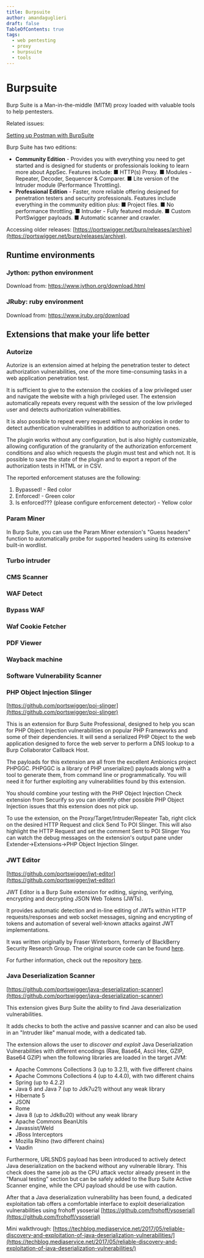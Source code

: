 ```yaml
---
title: Burpsuite
author: amandaguglieri
draft: false
TableOfContents: true
tags:
  - web pentesting
  - proxy
  - burpsuite
  - tools
---
```


# Burpsuite

Burp Suite is a Man-in-the-middle (MITM) proxy loaded with valuable tools to help pentesters.

Related issues:

[Setting up Postman with BurpSuite](proxies.md)

Burp Suite has two editions:

- **Community Edition** - Provides you with everything you need to get started and is designed for students or professionals looking to learn more about AppSec. Features include:
		■ HTTP(s) Proxy.
		■ Modules - Repeater, Decoder, Sequencer & Comparer.
		■ Lite version of the Intruder module (Performance Throttling).
- **Professional Edition** - Faster, more reliable offering designed for penetration testers and security professionals. Features include everything in the community edition plus:
		■ Project files.
		■ No performance throttling.
		■ Intruder - Fully featured module.
		■ Custom PortSwigger payloads.
		■ Automatic scanner and crawler.


Accessing older releases: [https://portswigger.net/burp/releases/archive](https://portswigger.net/burp/releases/archive).



## Runtime environments

### Jython: python environment

Download from: https://www.jython.org/download.html


###  JRuby: ruby environment

Download from:  https://www.jruby.org/download

## Extensions that make your life better

### Autorize 

Autorize is an extension aimed at helping the penetration tester to detect authorization vulnerabilities, one of the more time-consuming tasks in a web application penetration test.

It is sufficient to give to the extension the cookies of a low privileged user and navigate the website with a high privileged user. The extension automatically repeats every request with the session of the low privileged user and detects authorization vulnerabilities.

It is also possible to repeat every request without any cookies in order to detect authentication vulnerabilities in addition to authorization ones.

The plugin works without any configuration, but is also highly customizable, allowing configuration of the granularity of the authorization enforcement conditions and also which requests the plugin must test and which not. It is possible to save the state of the plugin and to export a report of the authorization tests in HTML or in CSV.

The reported enforcement statuses are the following:

1.  Bypassed! - Red color
2.  Enforced! - Green color
3.  Is enforced??? (please configure enforcement detector) - Yellow color

### Param Miner

In Burp Suite, you can use the Param Miner extension's "Guess headers" function to automatically probe for supported headers using its extensive built-in wordlist.


### Turbo intruder

### CMS Scanner

### WAF Detect

### Bypass WAF

### Waf Cookie Fetcher

### PDF Viewer

### Wayback machine

### Software Vulnerability Scanner

### PHP Object Injection Slinger

[https://github.com/portswigger/poi-slinger](https://github.com/portswigger/poi-slinger)

This is an extension for Burp Suite Professional, designed to help you scan for PHP Object Injection vulnerabilities on popular PHP Frameworks and some of their dependencies. It will send a serialized PHP Object to the web application designed to force the web server to perform a DNS lookup to a Burp Collaborator Callback Host.

The payloads for this extension are all from the excellent Ambionics project PHPGGC. PHPGGC is a library of PHP unserialize() payloads along with a tool to generate them, from command line or programmatically. You will need it for further exploiting any vulnerabilities found by this extension.

You should combine your testing with the PHP Object Injection Check extension from Securify so you can identify other possible PHP Object Injection issues that this extension does not pick up.

To use the extension, on the Proxy/Target/Intruder/Repeater Tab, right click on the desired HTTP Request and click Send To POI Slinger. This will also highlight the HTTP Request and set the comment Sent to POI Slinger You can watch the debug messages on the extension's output pane under Extender->Extensions->PHP Object Injection Slinger.

### JWT Editor

[https://github.com/portswigger/jwt-editor](https://github.com/portswigger/jwt-editor)

JWT Editor is a Burp Suite extension for editing, signing, verifying, encrypting and decrypting JSON Web Tokens (JWTs).

It provides automatic detection and in-line editing of JWTs within HTTP requests/responses and web socket messages, signing and encrypting of tokens and automation of several well-known attacks against JWT implementations.

It was written originally by Fraser Winterborn, formerly of BlackBerry Security Research Group. The original source code can be found [here](https://github.com/blackberry/jwt-editor).

For further information, check out the repository [here](https://github.com/PortSwigger/jwt-editor).

### Java Deserialization Scanner

[https://github.com/portswigger/java-deserialization-scanner](https://github.com/portswigger/java-deserialization-scanner)

This extension gives Burp Suite the ability to find Java deserialization vulnerabilities.

It adds checks to both the active and passive scanner and can also be used in an "Intruder like" manual mode, with a dedicated tab.

The extension allows the user to _discover and exploit_ Java Deserialization Vulnerabilities with different encodings (Raw, Base64, Ascii Hex, GZIP, Base64 GZIP) when the following libraries are loaded in the target JVM:

- Apache Commons Collections 3 (up to 3.2.1), with five different chains
- Apache Commons Collections 4 (up to 4.4.0), with two different chains
- Spring (up to 4.2.2)
- Java 6 and Java 7 (up to Jdk7u21) without any weak library
- Hibernate 5
- JSON
- Rome
- Java 8 (up to Jdk8u20) without any weak library
- Apache Commons BeanUtils
- Javassist/Weld
- JBoss Interceptors
- Mozilla Rhino (two different chains)
- Vaadin

Furthermore, URLSNDS payload has been introduced to actively detect Java deserialization on the backend without any vulnerable library. This check does the same job as the CPU attack vector already present in the "Manual testing" section but can be safely added to the Burp Suite Active Scanner engine, while the CPU payload should be use with caution.

After that a Java deserialization vulnerability has been found, a dedicated exploitation tab offers a comfortable interface to exploit deserialization vulnerabilities using frohoff ysoserial [https://github.com/frohoff/ysoserial](https://github.com/frohoff/ysoserial)

Mini walkthrough: [https://techblog.mediaservice.net/2017/05/reliable-discovery-and-exploitation-of-java-deserialization-vulnerabilities/](https://techblog.mediaservice.net/2017/05/reliable-discovery-and-exploitation-of-java-deserialization-vulnerabilities/)